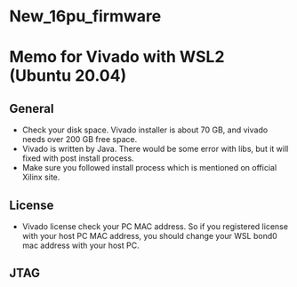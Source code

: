 # New_16pu_firmware

# Memo for Vivado with WSL2 (Ubuntu 20.04)


## General
- Check your disk space. Vivado installer is about 70 GB, and vivado needs over 200 GB free space.
- Vivado is written by Java. There would be some error with libs, but it will fixed with post install process.
- Make sure you followed install process which is mentioned on official Xilinx site.

## License
- Vivado license check your PC MAC address. So if you registered license with your host PC MAC address, you should change your WSL bond0 mac address with your host PC.

## JTAG

